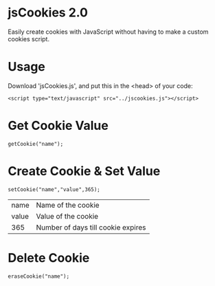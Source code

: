 jsCookies 2.0
=========
Easily create cookies with JavaScript without having to make a custom cookies script.

Usage
=========
Download 'jsCookies.js', and put this in the &lt;head&gt; of your code:

`<script type="text/javascript" src="../jscookies.js"></script>`

Get Cookie Value
=========
`getCookie("name");`

Create Cookie & Set Value
=========
`setCookie("name","value",365);`

<table>
<tr><td>name</td><td>Name of the cookie</td></tr>
<tr><td>value</td><td>Value of the cookie</td></tr>
<tr><td>365</td><td>Number of days till cookie expires</td></tr>
</table>

Delete Cookie
=========
`eraseCookie("name");`
